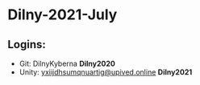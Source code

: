 # Dilny-2021-July

## Logins:
* Git: DilnyKyberna **Dilny2020**
* Unity: yxiijdhsumqnuartig@upived.online **Dilny2021**
  
